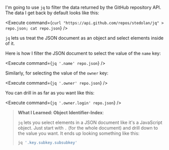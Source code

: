 <script>
import Execute from "$components/Execute.svelte";
</script>

I'm going to use `jq` to filter the data returned by the GitHub repository API. The data I get back by default looks like this:

<Execute command={`curl "https://api.github.com/repos/stedolan/jq" > repo.json; cat repo.json`} />

`jq` lets us treat the JSON document as an object and select elements inside of it.

Here is how I filter the JSON document to select the value of the `name` key:

<Execute command={`jq '.name' repo.json`} />

Similarly, for selecting the value of the `owner` key:

<Execute command={`jq '.owner' repo.json`} />

You can drill in as far as you want like this:

<Execute command={`jq '.owner.login' repo.json`} />

> **What I Learned: Object Identifier-Index**:
> 
> `jq` lets you select elements in a JSON document like it's a JavaScript object. Just start with `.` (for the whole document) and drill down to the value you want. It ends up looking something like this:
> 
> ```bash
> jq '.key.subkey.subsubkey'
> ```
